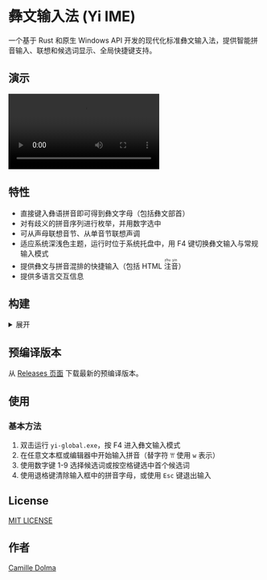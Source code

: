 # 彝文输入法 (Yi IME)

一个基于 Rust 和原生 Windows API 开发的现代化标准彝文输入法，提供智能拼音输入、联想和候选词显示、全局快捷键支持。

## 演示


![演示](https://raw.githubusercontent.com/tanpero/Yi/refs/heads/main/assets/video.mp4)

## 特性

- 直接键入彝语拼音即可得到彝文字母（包括彝文部首）
- 对有歧义的拼音序列进行枚举，并用数字选中
- 可从声母联想音节、从单音节联想声调
- 适应系统深浅色主题，运行时位于系统托盘中，用 F4 键切换彝文输入与常规输入模式
- 提供彝文与拼音混排的快捷输入（包括 HTML <ruby>注<rt>zhu</rt></ruby><ruby>音<rt>yin</rt></ruby>）
- 提供多语言交互信息

## 构建

<details>
<summary>展开</summary>

### 系统要求

- Windows 10/11 (x64)
- Visual Studio Build Tools 或 Visual Studio (用于 C++ 编译)
- Rust Toolchain (1.70+)

### 从源码构建

1. **克隆仓库**

   ```bash
   git clone https://github.com/your-username/yi-ime.git
   cd yi-ime
   ```
2. **安装依赖**

   ```bash
   # 确保已安装 Rust
   rustup update

   # 安装 Windows 构建工具（如果尚未安装）
   # 下载并安装 Visual Studio Build Tools
   ```
3. **构建项目**

   ```bash
   cargo build --release
   ```
4. **运行输入法**

   ```bash
   cargo run --release
   ```

</details>


## 预编译版本

从 [Releases 页面](https://github.com/tanpero/yi/releases) 下载最新的预编译版本。

## 使用

### 基本方法

1. 双击运行 `yi-global.exe`，按 F4 进入彝文输入模式
2. 在任意文本框或编辑器中开始输入拼音（替字符 ꀕ 使用 `w` 表示）
3. 使用数字键 1-9 选择候选词或按空格键选中首个候选词
4. 使用退格键清除输入框中的拼音字母，或使用 `Esc` 键退出输入


## License

[MIT LICENSE](LICENSE)

## 作者

[Camille Dolma](https://github.com/tanpero)



